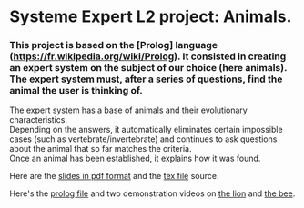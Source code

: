 # Systeme Expert L2 project: Animals.
### This project is based on the [Prolog] language (https://fr.wikipedia.org/wiki/Prolog). It consisted in creating an expert system on the subject of our choice (here animals). The expert system must, after a series of questions, find the animal the user is thinking of.

The expert system has a base of animals and their evolutionary characteristics.  
Depending on the answers, it automatically eliminates certain impossible cases (such as vertebrate/invertebrate) and continues to ask questions about the animal that so far matches the criteria.  
Once an animal has been established, it explains how it was found. 

Here are the [slides in pdf format](/systeme_expert_prolog.pdf) and the [tex file](/systeme_expert_prolog.tex) source.  

Here's the [prolog file](/Projet.pl)  and two demonstration videos on [the lion](/lion.mp4) and [the bee](/abeille.mp4).
